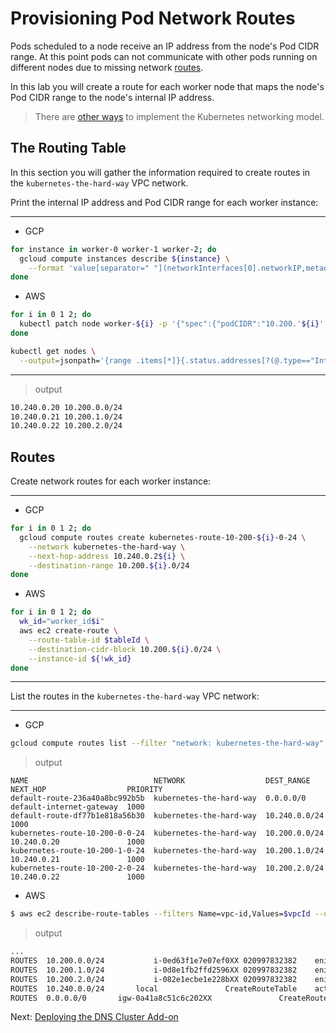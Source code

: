 # Provisioning Pod Network Routes

Pods scheduled to a node receive an IP address from the node's Pod CIDR range. At this point pods can not communicate with other pods running on different nodes due to missing network [routes](https://cloud.google.com/compute/docs/vpc/routes).

In this lab you will create a route for each worker node that maps the node's Pod CIDR range to the node's internal IP address.

> There are [other ways](https://kubernetes.io/docs/concepts/cluster-administration/networking/#how-to-achieve-this) to implement the Kubernetes networking model.

## The Routing Table

In this section you will gather the information required to create routes in the `kubernetes-the-hard-way` VPC network.

Print the internal IP address and Pod CIDR range for each worker instance:

---

- GCP

```bash
for instance in worker-0 worker-1 worker-2; do
  gcloud compute instances describe ${instance} \
    --format 'value[separator=" "](networkInterfaces[0].networkIP,metadata.items[0].value)'
done
```

- AWS

```bash
for i in 0 1 2; do
  kubectl patch node worker-${i} -p '{"spec":{"podCIDR":"10.200.'${i}'.0/24"}}'
done
```

```bash
kubectl get nodes \
  --output=jsonpath='{range .items[*]}{.status.addresses[?(@.type=="InternalIP")].address} {.spec.podCIDR} {"\n"}{end}'
```

---

> output

```bash
10.240.0.20 10.200.0.0/24
10.240.0.21 10.200.1.0/24
10.240.0.22 10.200.2.0/24
```

## Routes

Create network routes for each worker instance:

---

- GCP

```bash
for i in 0 1 2; do
  gcloud compute routes create kubernetes-route-10-200-${i}-0-24 \
    --network kubernetes-the-hard-way \
    --next-hop-address 10.240.0.2${i} \
    --destination-range 10.200.${i}.0/24
done
```

- AWS

```bash
for i in 0 1 2; do
  wk_id="worker_id$i"
  aws ec2 create-route \
    --route-table-id $tableId \
    --destination-cidr-block 10.200.${i}.0/24 \
    --instance-id ${!wk_id}
done
```

---

List the routes in the `kubernetes-the-hard-way` VPC network:

---

- GCP

```bash
gcloud compute routes list --filter "network: kubernetes-the-hard-way"
```

> output

```
NAME                            NETWORK                  DEST_RANGE     NEXT_HOP                  PRIORITY
default-route-236a40a8bc992b5b  kubernetes-the-hard-way  0.0.0.0/0      default-internet-gateway  1000
default-route-df77b1e818a56b30  kubernetes-the-hard-way  10.240.0.0/24                            1000
kubernetes-route-10-200-0-0-24  kubernetes-the-hard-way  10.200.0.0/24  10.240.0.20               1000
kubernetes-route-10-200-1-0-24  kubernetes-the-hard-way  10.200.1.0/24  10.240.0.21               1000
kubernetes-route-10-200-2-0-24  kubernetes-the-hard-way  10.200.2.0/24  10.240.0.22               1000
```

- AWS

```bash
$ aws ec2 describe-route-tables --filters Name=vpc-id,Values=$vpcId --output text
```

> output

```bash
...
ROUTES	10.200.0.0/24			i-0ed63f1e7e07ef0XX	020997832382	eni-0bb4485eda9b10aXX	CreateRoute	active
ROUTES	10.200.1.0/24			i-0d8e1fb2ffd2596XX	020997832382	eni-0c9e694d5919b51XX	CreateRoute	active
ROUTES	10.200.2.0/24			i-082e1ecbe1e228bXX	020997832382	eni-006e3ffe5aaecf1XX	CreateRoute	active
ROUTES	10.240.0.0/24		local				CreateRouteTable	active
ROUTES	0.0.0.0/0		igw-0a41a8c51c6c202XX				CreateRoute	active
```

Next: [Deploying the DNS Cluster Add-on](12-dns-addon.md)
